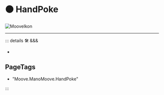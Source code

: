 # 🟠 <mooves>HandPoke</mooves>

![MooveIkon](/BetaIkon/Mooves_Ikon.png)

---

<!-- =================================================== -->
<!-- =================================================== -->
<!-- =================================================== -->
<!-- =================================================== -->
<!-- =================================================== -->
::: details 🛠 <dev>&&&</dev>

-

<h2>PageTags</h2>

- "Moove.ManoMoove.HandPoke"

:::
